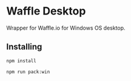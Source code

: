 # Waffle Desktop

Wrapper for Waffle.io for Windows OS desktop.

## Installing

```sh
npm install 
```

```sh
npm run pack:win
```
